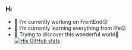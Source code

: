 ### Hi

- 🔭 I’m currently working on FrontEnd😉
- 🌱 I’m currently learning everything from life😜
- 🌈 Trying to discover this wonderful world🥰    
[![His GitHub stats](https://github-readme-stats.vercel.app/api?username=waakemeup&theme=tokyonight&count_private=true)](https://github.com/anuraghazra/github-readme-stats) 
  
